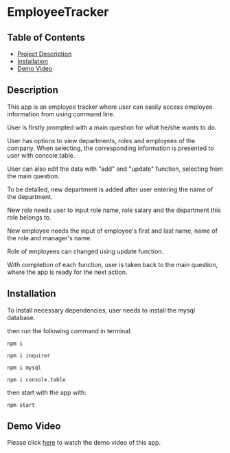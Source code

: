 # EmployeeTracker


 ## Table of Contents
  - [Project Description](#description)
  - [Installation](#installation)
  - [Demo Video](#Demo-Video)

  ## Description
   This app is an employee tracker where user can easily access employee information from using command line.


   User is firstly prompted with a main question for what he/she wants to do.
   
   User has options to view departments, roles and employees of the company. When selecting, the corresponding information is presented to user with concole.table.


   User can also edit the data with "add" and "update" function, selecting from the main question.
   
   To be detailed, new department is added after user entering the name of the department.
   
   New role needs user to input role name, role salary and the department this role belongs to.
   
   New employee needs the input of employee's first and last name, name of the role and manager's name. 
   
   Role of employees can changed using update function.


   With completion of each function, user is taken back to the main question, where the app is ready for the next action.


  ## Installation
   To install necessary dependencies, user needs to install the mysql database.
   
   then run the following command in terminal:
   ```
   npm i 
   ```
   ```
   npm i inquirer
   ```
   ```
   npm i mysql
   ```
   ```
   npm i console.table
   ```
   then start with the app with:
   ```
   npm start
   ```


  ## Demo Video
   Please click [here](https://watch.screencastify.com/v/7tRtdVrGRrTQzCaHEj3e) to watch the demo video of this app.
